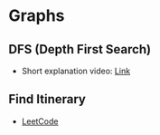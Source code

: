 # Graphs

## DFS (Depth First Search)
- Short explanation video: [Link](https://youtu.be/7fujbpJ0LB4?si=RtOefrpaiZsFH9eB)

## Find Itinerary
- [LeetCode](https://leetcode.com/problems/reconstruct-itinerary/description/)